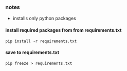 ### notes
- installs only python packages

#### install required packages from from requirements.txt

`pip install -r requirements.txt`

#### save to requirements.txt
`pip freeze > requirements.txt`

